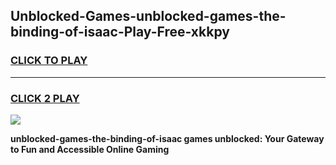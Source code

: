 
## Unblocked-Games-unblocked-games-the-binding-of-isaac-Play-Free-xkkpy
<h3>
<a href="https://premium76.site?title=unblocked-games-the-binding-of-isaac&ref=18A">CLICK TO PLAY</a></h3>
<hr>

<h3>
<a href="https://premium76.site?title=unblocked-games-the-binding-of-isaac&ref=18A">CLICK 2 PLAY</a>
  
</h3>

<a href="https://premium76.site?title=unblocked-games-the-binding-of-isaac&ref=18A"><img src="https://clearcache.store/games.png"></a>


**unblocked-games-the-binding-of-isaac games unblocked: Your Gateway to Fun and Accessible Online Gaming**
